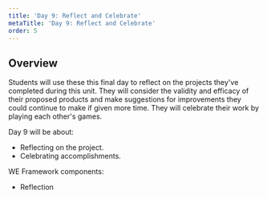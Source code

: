 ```yaml
---
title: 'Day 9: Reflect and Celebrate'
metaTitle: 'Day 9: Reflect and Celebrate'
order: 5
---
```


## Overview

Students will use these this final day to reflect on the projects they've completed during this unit. They will consider the validity and efficacy of their proposed products and make suggestions for improvements they could continue to make if given more time. They will celebrate their work by playing each other's games.

Day 9 will be about:

* Reflecting on the project.
* Celebrating accomplishments.

WE Framework components:

* Reflection